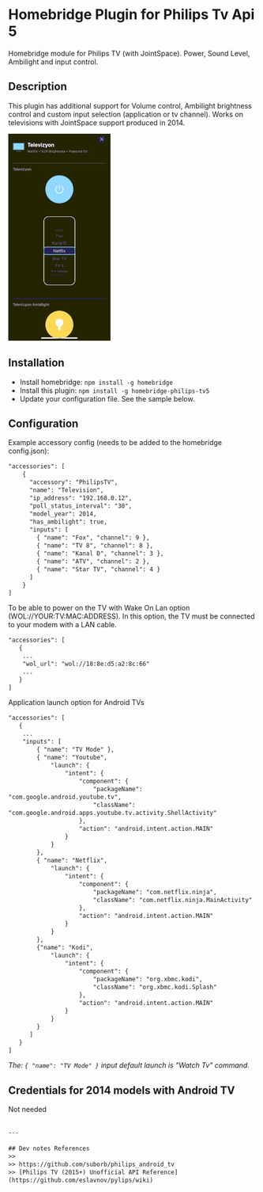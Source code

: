 # Homebridge Plugin for Philips Tv Api 5

Homebridge module for Philips TV (with JointSpace). Power, Sound Level, Ambilight and input control.

## Description
This plugin has additional support for Volume control, Ambilight brightness control and custom input selection (application or tv channel). Works on televisions with JointSpace support produced in 2014.

![homebridge philips tv6 preview](https://raw.githubusercontent.com/98oktay/homebridge-philips-tv6/master/homebridge-philips-tv6-preview.gif "Apple Home Accessory Preview")

## Installation
- Install homebridge: ```npm install -g homebridge```
- Install this plugin: ```npm install -g homebridge-philips-tv5```
- Update your configuration file. See the sample below.

## Configuration
Example accessory config (needs to be added to the homebridge config.json):
```
"accessories": [
    {
      "accessory": "PhilipsTV",
      "name": "Television",
      "ip_address": "192.168.0.12",
      "poll_status_interval": "30",
      "model_year": 2014,
      "has_ambilight": true,
      "inputs": [
        { "name": "Fox", "channel": 9 },
        { "name": "TV 8", "channel": 8 },
        { "name": "Kanal D", "channel": 3 },
        { "name": "ATV", "channel": 2 },
        { "name": "Star TV", "channel": 4 }
      ]
    }
]
```
To be able to power on the TV with Wake On Lan option (WOL://YOUR:TV:MAC:ADDRESS). In this option, the TV must be connected to your modem with a LAN cable.
```
"accessories": [
   {
    ...
    "wol_url": "wol://18:8e:d5:a2:8c:66"
    ...
   }
]
```
Application launch option for Android TVs
```
"accessories": [
   {
    ...
    "inputs": [
        { "name": "TV Mode" },
        { "name": "Youtube",
            "launch": {
                "intent": {
                    "component": {
                        "packageName": "com.google.android.youtube.tv",
                        "className": "com.google.android.apps.youtube.tv.activity.ShellActivity"
                    },
                    "action": "android.intent.action.MAIN"
                }
            }
        },
        { "name": "Netflix",
            "launch": {
                "intent": {
                    "component": {
                        "packageName": "com.netflix.ninja",
                        "className": "com.netflix.ninja.MainActivity"
                    },
                    "action": "android.intent.action.MAIN"
                }
            }
        },
        {"name": "Kodi",
            "launch": {
                "intent": {
                    "component": {
                        "packageName": "org.xbmc.kodi",
                        "className": "org.xbmc.kodi.Splash"
                    },
                    "action": "android.intent.action.MAIN"
                }
            }
        }
      ]
   }
]
```
_The: ```{ "name": "TV Mode" }``` input default launch is "Watch Tv" command._

## Credentials for 2014 models with Android TV

Not needed 
 ```
 
---

## Dev notes References
>> 
>> https://github.com/suborb/philips_android_tv
>> [Philips TV (2015+) Unofficial API Reference](https://github.com/eslavnov/pylips/wiki)
